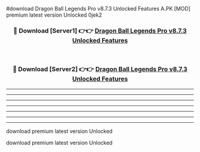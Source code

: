#download Dragon Ball Legends Pro v8.7.3 Unlocked Features A.PK [MOD] premium latest version Unlocked 0jek2 



<div align="center">
<h3>🔴 Download [Server1] 👉👉 <a href="https://download1apk.web.app/">Dragon Ball Legends Pro v8.7.3 Unlocked Features</a></h3><br>

<h3>🔴 Download [Server2] 👉👉 <a href="https://download1apk.web.app/">Dragon Ball Legends Pro v8.7.3 Unlocked Features</a></h3>
</div>





----------------------------------------------------------

----------------------------------------------------------

----------------------------------------------------------

----------------------------------------------------------

----------------------------------------------------------

----------------------------------------------------------

----------------------------------------------------------

download premium latest version Unlocked

download premium latest version Unlocked
